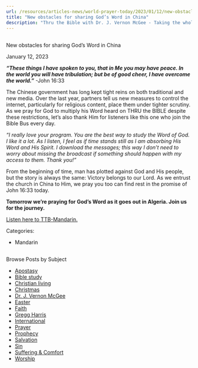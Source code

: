 ```yaml
---
url: /resources/articles-news/world-prayer-today/2023/01/12/new-obstacles-for-sharing-god-s-word-in-china
title: "New obstacles for sharing God’s Word in China"
description: "Thru the Bible with Dr. J. Vernon McGee - Taking the whole Word to the whole world"
---
```







## 
 New obstacles for sharing God’s Word in China


January 12, 2023
![]()




***“These things I have spoken to you, that in Me you may have peace. In the world you will have tribulation; but be of good cheer, I have overcome the world.”*** -John 16:33

The Chinese government has long kept tight reins on both traditional and new media. Over the last year, partners tell us new measures to control the internet, particularly for religious content, place them under tighter scrutiny. As we pray for God to multiply his Word heard on THRU the BIBLE despite these restrictions, let’s also thank Him for listeners like this one who join the Bible Bus every day. 

*“I really love your program. You are the best way to study the Word of God. I like it a lot. As I listen, I feel as if time stands still as I am absorbing His Word and His Spirit. I download the messages; this way I don’t need to worry about missing the broadcast if something should happen with my access to them. Thank you!”*

From the beginning of time, man has plotted against God and His people, but the story is always the same: Victory belongs to our Lord. As we entrust the church in China to Him, we pray you too can find rest in the promise of John 16:33 today.

**Tomorrow we’re praying for God’s Word as it goes out in Algeria. Join us for the journey.**

[Listen here to TTB-Mandarin.](https://ttb.twr.org/home/day,865/language,CMN)



Categories: 


* Mandarin









## 
 Browse Posts by Subject


* [Apostasy](/resources/articles-news/-in-tags/tags/Apostasy)
* [Bible study](/resources/articles-news/-in-tags/tags/Bible-study)
* [Christian living](/resources/articles-news/-in-tags/tags/Christian-living)
* [Christmas](/resources/articles-news/-in-tags/tags/Christmas)
* [Dr. J. Vernon McGee](/resources/articles-news/-in-tags/tags/Dr-J-Vernon-McGee)
* [Easter](/resources/articles-news/-in-tags/tags/easter)
* [Faith](/resources/articles-news/-in-tags/tags/Faith)
* [Gregg Harris](/resources/articles-news/-in-tags/tags/Gregg-Harris)
* [International](/resources/articles-news/-in-tags/tags/International)
* [Prayer](/resources/articles-news/-in-tags/tags/prayer)
* [Prophecy](/resources/articles-news/-in-tags/tags/Prophecy)
* [Salvation](/resources/articles-news/-in-tags/tags/Salvation)
* [Sin](/resources/articles-news/-in-tags/tags/sin)
* [Suffering & Comfort](/resources/articles-news/-in-tags/tags/Suffering-Comfort)
* [Worship](/resources/articles-news/-in-tags/tags/worship)






